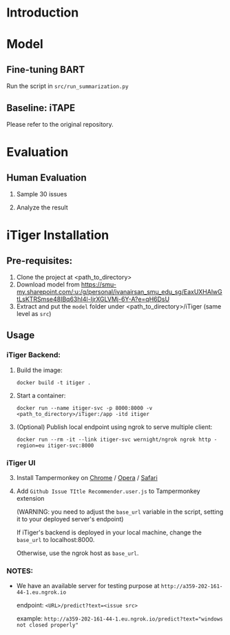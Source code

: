 # Introduction

# Model
## Fine-tuning BART
Run the script in `src/run_summarization.py`

## Baseline: iTAPE
Please refer to the original repository.

# Evaluation
## Human Evaluation
1. Sample 30 issues

2. Analyze the result


# iTiger Installation
## Pre-requisites:

1. Clone the project at <path_to_directory>
2. Download model from https://smu-my.sharepoint.com/:u:/g/personal/ivanairsan_smu_edu_sg/EaxUXHAlwGtLsKTRSmse48IBq63hI4l-IjrXGLVMj-6Y-A?e=qH6DsU
3. Extract and put the `model` folder under <path_to_directory>/iTiger (same level as `src`)

## Usage

### iTiger Backend:
1. Build the image: 

    ```docker build -t itiger .```

2. Start a container: 

    ```docker run --name itiger-svc -p 8000:8000 -v <path_to_directory>/iTiger:/app -itd itiger```

3. (Optional) Publish local endpoint using ngrok to serve multiple client:

    ```docker run --rm -it --link itiger-svc wernight/ngrok ngrok http -region=eu itiger-svc:8000```


### iTiger UI
3. Install Tampermonkey on [Chrome](https://chrome.google.com/webstore/detail/tampermonkey/dhdgffkkebhmkfjojejmpbldmpobfkfo?hl=en) / [Opera](https://addons.opera.com/en/extensions/details/tampermonkey-beta/) / [Safari](https://www.tampermonkey.net/?browser=safari)

3. Add `Github Issue TItle Recommender.user.js` to Tampermonkey extension

   (WARNING: you need to adjust the `base_url` variable in the script, setting it to your deployed server's endpoint)

   If iTiger's backend is deployed in your local machine, change the `base_url` to localhost:8000. 
   
   Otherwise, use the ngrok host as `base_url`.



### NOTES:
* We have an available server for testing purpose at `http://a359-202-161-44-1.eu.ngrok.io`

    endpoint: `<URL>/predict?text=<issue src>`
    
    example: `http://a359-202-161-44-1.eu.ngrok.io/predict?text="windows not closed properly"`
